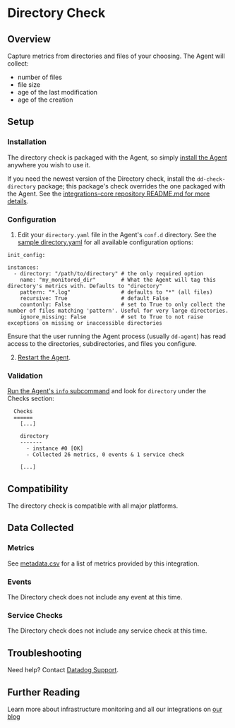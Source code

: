 # Directory Check

## Overview

Capture metrics from directories and files of your choosing. The Agent will collect:

  * number of files
  * file size
  * age of the last modification
  * age of the creation

## Setup
### Installation

The directory check is packaged with the Agent, so simply [install the Agent](https://app.datadoghq.com/account/settings#agent) anywhere you wish to use it.  

If you need the newest version of the Directory check, install the `dd-check-directory` package; this package's check overrides the one packaged with the Agent. See the [integrations-core repository README.md for more details](https://github.com/DataDog/integrations-core#installing-the-integrations).

### Configuration

1. Edit your `directory.yaml` file in the Agent's `conf.d` directory. See the [sample directory.yaml](https://github.com/DataDog/integrations-core/blob/master/directory/conf.yaml.example) for all available configuration options:

```
init_config:

instances:
  - directory: "/path/to/directory" # the only required option
    name: "my_monitored_dir"        # What the Agent will tag this directory's metrics with. Defaults to "directory"
    pattern: "*.log"                # defaults to "*" (all files)
    recursive: True                 # default False
    countonly: False                # set to True to only collect the number of files matching 'pattern'. Useful for very large directories.
    ignore_missing: False           # set to True to not raise exceptions on missing or inaccessible directories
```

Ensure that the user running the Agent process (usually `dd-agent`) has read access to the directories, subdirectories, and files you configure.

2. [Restart the Agent](https://docs.datadoghq.com/agent/faq/start-stop-restart-the-datadog-agent).

### Validation

[Run the Agent's `info` subcommand](https://docs.datadoghq.com/agent/faq/agent-status-and-information/) and look for `directory` under the Checks section:

```
  Checks
  ======
    [...]

    directory
    -------
      - instance #0 [OK]
      - Collected 26 metrics, 0 events & 1 service check

    [...]
```

## Compatibility

The directory check is compatible with all major platforms.

## Data Collected
### Metrics

See [metadata.csv](https://github.com/DataDog/integrations-core/blob/master/directory/metadata.csv) for a list of metrics provided by this integration.

### Events
The Directory check does not include any event at this time.

### Service Checks
The Directory check does not include any service check at this time.

## Troubleshooting
Need help? Contact [Datadog Support](http://docs.datadoghq.com/help/).

## Further Reading
Learn more about infrastructure monitoring and all our integrations on [our blog](https://www.datadoghq.com/blog/)

